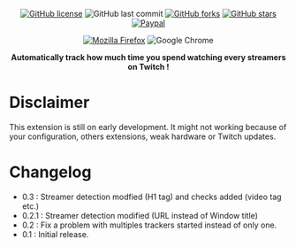 <div align="center">

[![GitHub license](https://img.shields.io/github/license/n-deleforge/twitch-tracker?style=for-the-badge)](https://github.com/n-deleforge/twitch-tracker/blob/main/LICENCE)
![GitHub last commit](https://img.shields.io/github/last-commit/n-deleforge/twitch-tracker?style=for-the-badge)
[![GitHub forks](https://img.shields.io/github/forks/n-deleforge/twitch-tracker?style=for-the-badge)](https://github.com/n-deleforge/twitch-tracker/network)
[![GitHub stars](https://img.shields.io/github/stars/n-deleforge/twitch-tracker?style=for-the-badge)](https://github.com/n-deleforge/twitch-tracker/stargazers)
[![Paypal](https://img.shields.io/badge/DONATE-PAYPAL.ME-lightgrey?style=for-the-badge)](https://www.paypal.com/paypalme/nicolasdeleforge)

[![Mozilla Firefox](https://img.shields.io/badge/DOWNLOAD_FOR-MOZILLA_FIREFOX-red?style=for-the-badge)](https://addons.mozilla.org/fr/firefox/addon/twitch-tracker/)
![Google Chrome](https://img.shields.io/badge/SOON_AVAILABLE_FOR-GOOGLE_CHROME-red?style=for-the-badge)

**Automatically track how much time you spend watching every streamers on Twitch !**
</div>

# Disclaimer

This extension is still on early development. It might not working because of your configuration, others extensions, weak hardware or Twitch updates.

# Changelog

- 0.3 : Streamer detection modfied (H1 tag) and checks added (video tag etc.)
- 0.2.1 : Streamer detection modified (URL instead of Window title)
- 0.2 : Fix a problem with multiples trackers started instead of only one.
- 0.1 : Initial release.

